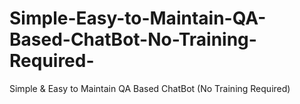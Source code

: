 # Simple-Easy-to-Maintain-QA-Based-ChatBot-No-Training-Required-
Simple &amp; Easy to Maintain QA Based ChatBot (No Training Required)
